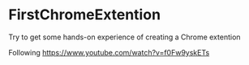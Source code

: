 # FirstChromeExtention
Try to get some hands-on experience of creating a Chrome extention

Following https://www.youtube.com/watch?v=f0Fw9yskETs
